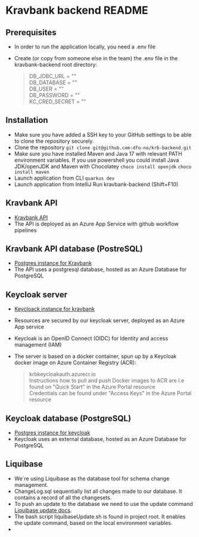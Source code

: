# Kravbank backend README

## Prerequisites

* In order to run the application locally, you need a .env file
* Create (or copy from someone else in the team) the .env file in the kravbank-backend root directory:

  > DB_JDBC_URL = ""\
  > DB_DATABASE = ""\
  > DB_USER = ""\
  > DB_PASSWORD = ""\
  > KC_CRED_SECRET = ""

## Installation

* Make sure you have added a SSH key to your GitHub settings to be able to clone the repository securely.
* Clone the repository
  ``git clone git@github.com:dfo-no/krb-backend.git``
* Make sure you have installed Maven and Java 17 with relevant PATH environment variables. If you use
  powershell you could install Java JDK/openJDK and Maven with Chocolatey
  ``choco install openjdk``
  ``choco install maven``
* Launch application from CLI
  ``quarkus dev``
* Launch application from IntelliJ
  Run kravbank-backend (Shift+F10)

## Kravbank API

* [Kravbank API](https://krb-backend-api.azurewebsites.net)
* The API is deployed as an Azure App Service with github workflow pipelines

## Kravbank API database (PostreSQL)

* [Postgres instance for Kravbank](https://krb-auth-postgres.postgres.database.azure.com)
* The API uses a postgresql database, hosted as an Azure Database for PostgreSQL

## Keycloak server

* [Keycloack instance for kravbank](https://krb-backend-auth.azurewebsites.net/)
* Resources are secured by our keycloak server, deployed as an Azure App service
* Keycloak is an OpenID Connect (OIDC) for Identity and access management (IAM)
* The server is based on a docker container, spun up by a Keycloak docker image on Azure Container Registry (ACR):

  > krbkeycloakauth.azurecr.io \
  > Instructions how to pull and push Docker images to ACR are I.e found on "Quick Start" in the Azure Portal resource \
  > Credentials can be found under "Access Keys" in the Azure Portal resource

## Keycloak database (PostgreSQL)

* [Postgres instance for keycloak](https://krb-auth-postgres.postgres.database.azure.com)
* Keycloak uses an external database, hosted as an Azure Database for PostgreSQL

## Liquibase

* We`re using Liquibase as the database tool for schema change management.
* ChangeLog.sql sequentially list all changes made to our database. It contains a record of all the changesets.
* To push an update to the database we need to use the update
  command  [Liquibase update docs](https://docs.liquibase.com/change-types/update.html).
* The bash script liquibaseUpdate.sh is found in project root. It enables the update command, based on the local
  environment variables.
* 